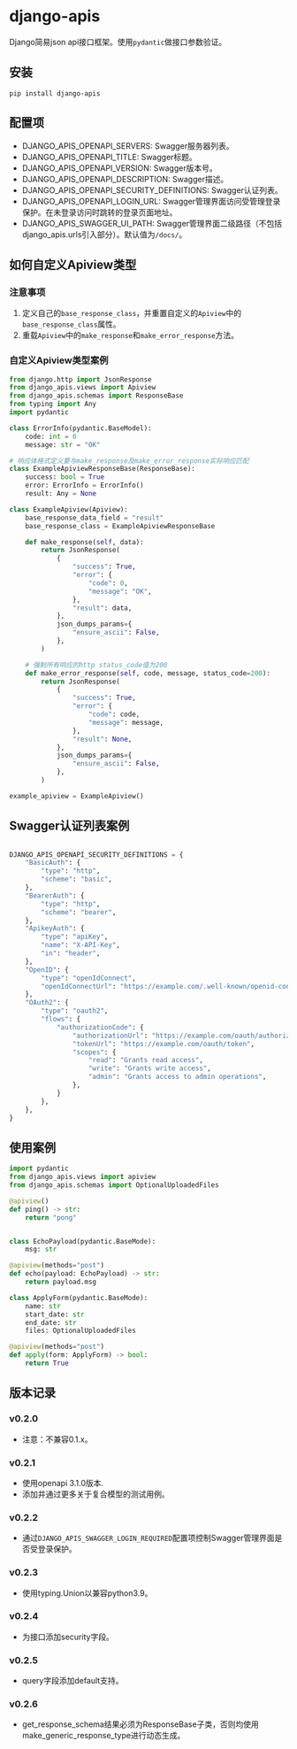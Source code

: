 # django-apis

Django简易json api接口框架。使用`pydantic`做接口参数验证。


## 安装

```
pip install django-apis
```

## 配置项

- DJANGO_APIS_OPENAPI_SERVERS: Swagger服务器列表。
- DJANGO_APIS_OPENAPI_TITLE: Swagger标题。
- DJANGO_APIS_OPENAPI_VERSION: Swagger版本号。
- DJANGO_APIS_OPENAPI_DESCRIPTION: Swagger描述。
- DJANGO_APIS_OPENAPI_SECURITY_DEFINITIONS: Swagger认证列表。
- DJANGO_APIS_OPENAPI_LOGIN_URL: Swagger管理界面访问受管理登录保护。在未登录访问时跳转的登录页面地址。
- DJANGO_APIS_SWAGGER_UI_PATH: Swagger管理界面二级路径（不包括django_apis.urls引入部分）。默认值为`/docs/`。

## 如何自定义Apiview类型

### 注意事项
1. 定义自己的`base_response_class`，并重置自定义的`Apiview`中的`base_response_class`属性。
1. 重载`Apiview`中的`make_response`和`make_error_response`方法。

### 自定义Apiview类型案例

```python
from django.http import JsonResponse
from django_apis.views import Apiview
from django_apis.schemas import ResponseBase
from typing import Any
import pydantic

class ErrorInfo(pydantic.BaseModel):
    code: int = 0
    message: str = "OK"

# 响应体格式定义要与make_response及make_error_response实际响应匹配
class ExampleApiviewResponseBase(ResponseBase):
    success: bool = True
    error: ErrorInfo = ErrorInfo()
    result: Any = None

class ExampleApiview(Apiview):
    base_response_data_field = "result"
    base_response_class = ExampleApiviewResponseBase

    def make_response(self, data):
        return JsonResponse(
            {
                "success": True,
                "error": {
                    "code": 0,
                    "message": "OK",
                },
                "result": data,
            },
            json_dumps_params={
                "ensure_ascii": False,
            },
        )

    # 强制所有响应的http status_code值为200
    def make_error_response(self, code, message, status_code=200):
        return JsonResponse(
            {
                "success": True,
                "error": {
                    "code": code,
                    "message": message,
                },
                "result": None,
            },
            json_dumps_params={
                "ensure_ascii": False,
            },
        )

example_apiview = ExampleApiview()

```

## Swagger认证列表案例

```python

DJANGO_APIS_OPENAPI_SECURITY_DEFINITIONS = {
    "BasicAuth": {
        "type": "http",
        "scheme": "basic",
    },
    "BearerAuth": {
        "type": "http",
        "scheme": "bearer",
    },
    "ApikeyAuth": {
        "type": "apiKey",
        "name": "X-API-Key",
        "in": "header",
    },
    "OpenID": {
        "type": "openIdConnect",
        "openIdConnectUrl": "https://example.com/.well-known/openid-configuration",
    },
    "OAuth2": {
        "type": "oauth2",
        "flows": {
            "authorizationCode": {
                "authorizationUrl": "https://example.com/oauth/authorize",
                "tokenUrl": "https://example.com/oauth/token",
                "scopes": {
                    "read": "Grants read access",
                    "write": "Grants write access",
                    "admin": "Grants access to admin operations",
                },
            }
        },
    },
}

```

## 使用案例

```python
import pydantic
from django_apis.views import apiview
from django_apis.schemas import OptionalUploadedFiles

@apiview()
def ping() -> str:
    return "pong"


class EchoPayload(pydantic.BaseMode):
    msg: str

@apiview(methods="post")
def echo(payload: EchoPayload) -> str:
    return payload.msg

class ApplyForm(pydantic.BaseMode):
    name: str
    start_date: str
    end_date: str
    files: OptionalUploadedFiles

@apiview(methods="post")
def apply(form: ApplyForm) -> bool:
    return True
```

## 版本记录

### v0.2.0

- 注意：不兼容0.1.x。

### v0.2.1

- 使用openapi 3.1.0版本.
- 添加并通过更多关于复合模型的测试用例。

### v0.2.2

- 通过`DJANGO_APIS_SWAGGER_LOGIN_REQUIRED`配置项控制Swagger管理界面是否受登录保护。

### v0.2.3

- 使用typing.Union以兼容python3.9。

### v0.2.4

- 为接口添加security字段。

### v0.2.5

- query字段添加default支持。

### v0.2.6

- get_response_schema结果必须为ResponseBase子类，否则均使用make_generic_response_type进行动态生成。
